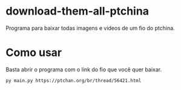 # download-them-all-ptchina
Programa para baixar todas imagens e videos de um fio do ptchina.

# Como usar

Basta abrir o programa com o link do fio que você quer baixar.

```
py main.py https://ptchan.org/br/thread/56421.html
```